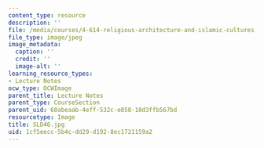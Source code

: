 ```yaml
---
content_type: resource
description: ''
file: /media/courses/4-614-religious-architecture-and-islamic-cultures-fall-2002/1cf5eecc5b4cdd29d1928ec1721159a2_SLD46.jpg
file_type: image/jpeg
image_metadata:
  caption: ''
  credit: ''
  image-alt: ''
learning_resource_types:
- Lecture Notes
ocw_type: OCWImage
parent_title: Lecture Notes
parent_type: CourseSection
parent_uid: 68abeaab-4eff-532c-e858-18d3ffb567bd
resourcetype: Image
title: SLD46.jpg
uid: 1cf5eecc-5b4c-dd29-d192-8ec1721159a2
---
```

